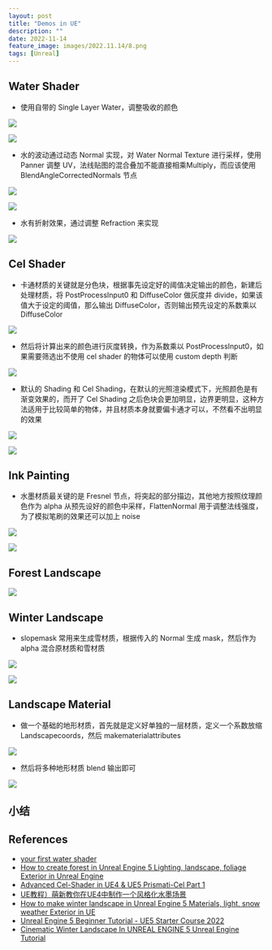 ```yaml
---
layout: post
title: "Demos in UE"
description: ""
date: 2022-11-14
feature_image: images/2022.11.14/8.png
tags: [Unreal]
---
```


<!--more-->

## Water Shader

- 使用自带的 Single Layer Water，调整吸收的颜色

![](../images/2022.11.14/0.png)

![](../images/2022.11.14/1.png)

- 水的波动通过动态 Normal 实现，对 Water Normal Texture 进行采样，使用 Panner 调整 UV，法线贴图的混合叠加不能直接相乘Multiply，而应该使用 BlendAngleCorrectedNormals 节点

![](../images/2022.11.14/2.png)

![](../images/2022.11.14/3.png)

- 水有折射效果，通过调整 Refraction 来实现

![](../images/2022.11.14/4.png)

## Cel Shader

- 卡通材质的关键就是分色块，根据事先设定好的阈值决定输出的颜色，新建后处理材质，将 PostProcessInput0 和 DiffuseColor 做灰度并 divide，如果该值大于设定的阈值，那么输出 DiffuseColor，否则输出预先设定的系数乘以 DiffuseColor

![](../images/2022.11.14/5.png)

- 然后将计算出来的颜色进行灰度转换，作为系数乘以 PostProcessInput0，如果需要筛选出不使用 cel shader 的物体可以使用 custom depth 判断

![](../images/2022.11.14/6.png)

- 默认的 Shading 和 Cel Shading，在默认的光照渲染模式下，光照颜色是有渐变效果的，而开了 Cel Shading 之后色块会更加明显，边界更明显，这种方法适用于比较简单的物体，并且材质本身就要偏卡通才可以，不然看不出明显的效果

![](../images/2022.11.14/7.png)

![](../images/2022.11.14/8.png)

## Ink Painting

- 水墨材质最关键的是 Fresnel 节点，将突起的部分描边，其他地方按照纹理颜色作为 alpha 从预先设好的颜色中采样，FlattenNormal 用于调整法线强度，为了模拟笔刷的效果还可以加上 noise

![](../images/2022.11.14/9.png)

![](../images/2022.11.14/10.png)

## Forest Landscape

![](../images/2022.11.14/0.jpeg)

## Winter Landscape

- slopemask 常用来生成雪材质，根据传入的 Normal 生成 mask，然后作为 alpha 混合原材质和雪材质

![](../images/2022.11.14/11.png)

![](../images/2022.11.14/1.jpeg)

## Landscape Material

- 做一个基础的地形材质，首先就是定义好单独的一层材质，定义一个系数放缩 Landscapecoords，然后 makematerialattributes

![](../images/2022.11.14/12.png)

- 然后将多种地形材质 blend 输出即可

![](../images/2022.11.14/13.png)






## 小结

## References

- [your first water shader](https://www.youtube.com/watch?v=kXH1-uY0wjY)
- [How to create forest in Unreal Engine 5 Lighting, landscape, foliage Exterior in Unreal Engine](https://www.youtube.com/watch?v=8KZh41yR1_Y)
- [Advanced Cel-Shader in UE4 & UE5 Prismati-Cel Part 1](https://www.youtube.com/watch?v=RkFwe7JI8R8&t=15s)
- [UE教程）萌新教你在UE4中制作一个风格化水墨场景](https://www.bilibili.com/video/BV1SP4y1b76D)
- [How to make winter landscape in Unreal Engine 5 Materials, light, snow weather Exterior in UE](https://www.youtube.com/watch?v=AMNbiXHI5E4)
- [Unreal Engine 5 Beginner Tutorial - UE5 Starter Course 2022](https://www.youtube.com/watch?v=k-zMkzmduqI&list=PLKPWwh_viQMGQkQfKKD5lF96efA3_RWt-)
- [Cinematic Winter Landscape In UNREAL ENGINE 5 Unreal Engine Tutorial](https://www.youtube.com/watch?v=X_c2bxqp8qg&t=2040s)